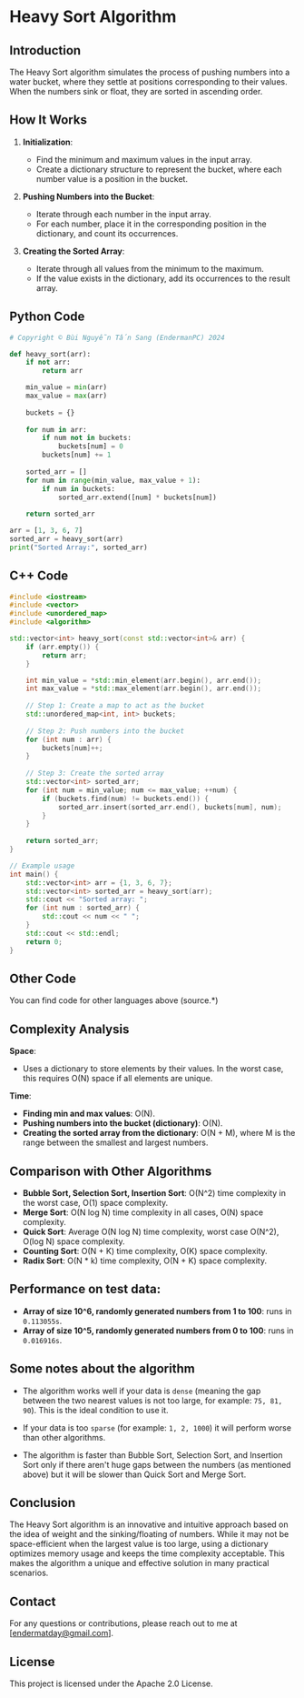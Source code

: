 # Heavy Sort Algorithm

## Introduction
The Heavy Sort algorithm simulates the process of pushing numbers into a water bucket, where they settle at positions corresponding to their values. When the numbers sink or float, they are sorted in ascending order.

## How It Works
1. **Initialization**:
   - Find the minimum and maximum values in the input array.
   - Create a dictionary structure to represent the bucket, where each number value is a position in the bucket.

2. **Pushing Numbers into the Bucket**:
   - Iterate through each number in the input array.
   - For each number, place it in the corresponding position in the dictionary, and count its occurrences.

3. **Creating the Sorted Array**:
   - Iterate through all values from the minimum to the maximum.
   - If the value exists in the dictionary, add its occurrences to the result array.

## Python Code

```python
# Copyright © Bùi Nguyễn Tấn Sang (EndermanPC) 2024

def heavy_sort(arr):
    if not arr:
        return arr

    min_value = min(arr)
    max_value = max(arr)
    
    buckets = {}
    
    for num in arr:
        if num not in buckets:
            buckets[num] = 0
        buckets[num] += 1
    
    sorted_arr = []
    for num in range(min_value, max_value + 1):
        if num in buckets:
            sorted_arr.extend([num] * buckets[num])
    
    return sorted_arr

arr = [1, 3, 6, 7]
sorted_arr = heavy_sort(arr)
print("Sorted Array:", sorted_arr)
```

## C++ Code
```cpp
#include <iostream>
#include <vector>
#include <unordered_map>
#include <algorithm>

std::vector<int> heavy_sort(const std::vector<int>& arr) {
    if (arr.empty()) {
        return arr;
    }

    int min_value = *std::min_element(arr.begin(), arr.end());
    int max_value = *std::max_element(arr.begin(), arr.end());
    
    // Step 1: Create a map to act as the bucket
    std::unordered_map<int, int> buckets;
    
    // Step 2: Push numbers into the bucket
    for (int num : arr) {
        buckets[num]++;
    }
    
    // Step 3: Create the sorted array
    std::vector<int> sorted_arr;
    for (int num = min_value; num <= max_value; ++num) {
        if (buckets.find(num) != buckets.end()) {
            sorted_arr.insert(sorted_arr.end(), buckets[num], num);
        }
    }
    
    return sorted_arr;
}

// Example usage
int main() {
    std::vector<int> arr = {1, 3, 6, 7};
    std::vector<int> sorted_arr = heavy_sort(arr);
    std::cout << "Sorted array: ";
    for (int num : sorted_arr) {
        std::cout << num << " ";
    }
    std::cout << std::endl;
    return 0;
}
```

## Other Code
You can find code for other languages ​​above (source.*)

## Complexity Analysis
**Space**:
- Uses a dictionary to store elements by their values. In the worst case, this requires O(N) space if all elements are unique.

**Time**:
- **Finding min and max values**: O(N).
- **Pushing numbers into the bucket (dictionary)**: O(N).
- **Creating the sorted array from the dictionary**: O(N + M), where M is the range between the smallest and largest numbers.

## Comparison with Other Algorithms
- **Bubble Sort, Selection Sort, Insertion Sort**: O(N^2) time complexity in the worst case, O(1) space complexity.
- **Merge Sort**: O(N log N) time complexity in all cases, O(N) space complexity.
- **Quick Sort**: Average O(N log N) time complexity, worst case O(N^2), O(log N) space complexity.
- **Counting Sort**: O(N + K) time complexity, O(K) space complexity.
- **Radix Sort**: O(N * k) time complexity, O(N + K) space complexity.

## Performance on test data:
- **Array of size 10^6, randomly generated numbers from 1 to 100**: runs in `0.113055s`.
- **Array of size 10^5, randomly generated numbers from 0 to 100**: runs in `0.016916s`.

## Some notes about the algorithm
- The algorithm works well if your data is `dense` (meaning the gap between the two nearest values ​​is not too large, for example: `75, 81, 90`). This is the ideal condition to use it.
+ If your data is too `sparse` (for example: `1, 2, 1000`) it will perform worse than other algorithms. 
- The algorithm is faster than Bubble Sort, Selection Sort, and Insertion Sort only if there aren't huge gaps between the numbers (as mentioned above) but it will be slower than Quick Sort and Merge Sort.

## Conclusion
The Heavy Sort algorithm is an innovative and intuitive approach based on the idea of weight and the sinking/floating of numbers. While it may not be space-efficient when the largest value is too large, using a dictionary optimizes memory usage and keeps the time complexity acceptable. This makes the algorithm a unique and effective solution in many practical scenarios.

## Contact
For any questions or contributions, please reach out to me at [endermatday@gmail.com].

## License
This project is licensed under the Apache 2.0 License.
